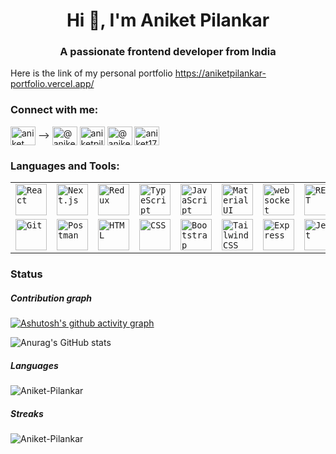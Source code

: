 <h1 align="center">Hi 👋, I'm Aniket Pilankar </h1>
<h3 align="center">A passionate frontend developer from India</h3>

<!-- - 🌱 I’m currently learning **React** -->

<!-- - 📫 How to reach me **aniketpilankar1998@gmail.com**  -->

<!-- - 📄 Know about my experiences [Resume](https://drive.google.com/file/d/1Sfe5K_UO8zkvXJdT6wJL-GwnJY4d2wuB/view?usp=sharing) -->


<!-- Here is the link of my personal portfolio https://aniketpilankar-portfolio-aniketpilankar1998-gmailcom.vercel.app/. -->
Here is the link of my personal portfolio https://aniketpilankar-portfolio.vercel.app/

<h3 align="left">Connect with me:</h3>
<p align="left">
<a href="https://www.linkedin.com/in/aniket-pilankar-534202213/" target="blank"><img align="center" src="https://raw.githubusercontent.com/rahuldkjain/github-profile-readme-generator/master/src/images/icons/Social/linked-in-alt.svg" alt="aniket pilankar" height="30" width="40" /></a> -->
<a href="https://medium.com/@aniketpilankar1998" target="blank"><img align="center" src="https://raw.githubusercontent.com/rahuldkjain/github-profile-readme-generator/master/src/images/icons/Social/medium.svg" alt="@aniketpilankar" height="30" width="40" /></a>
<a href="https://twitter.com/aniketpilankar5" target="blank"><img align="center" src="https://raw.githubusercontent.com/rahuldkjain/github-profile-readme-generator/master/src/images/icons/Social/twitter.svg" alt="aniketpilankar5" height="30" width="40" /></a>
<a href="https://www.hackerrank.com/aniketpilankar11" target="blank"><img align="center" src="https://raw.githubusercontent.com/rahuldkjain/github-profile-readme-generator/master/src/images/icons/Social/hackerrank.svg" alt="@aniketpilankar11" height="30" width="40" /></a>
<a href="https://www.leetcode.com/aniket1738" target="blank"><img align="center" src="https://raw.githubusercontent.com/rahuldkjain/github-profile-readme-generator/master/src/images/icons/Social/leet-code.svg" alt="aniket1738" height="30" width="40" /></a>
</p> 

<h3 align="left">Languages and Tools:</h3>
<div align="center">
	<table>
		<tr>
			<td><code><img width="50" src="https://user-images.githubusercontent.com/25181517/183897015-94a058a6-b86e-4e42-a37f-bf92061753e5.png" alt="React" title="React"/></code></td>
			<td><code><img width="50" src="https://github.com/marwin1991/profile-technology-icons/assets/136815194/5f8c622c-c217-4649-b0a9-7e0ee24bd704" alt="Next.js" title="Next.js"/></code></td>
			<td><code><img width="50" src="https://user-images.githubusercontent.com/25181517/187896150-cc1dcb12-d490-445c-8e4d-1275cd2388d6.png" alt="Redux" title="Redux"/></code></td>
			<td><code><img width="50" src="https://user-images.githubusercontent.com/25181517/183890598-19a0ac2d-e88a-4005-a8df-1ee36782fde1.png" alt="TypeScript" title="TypeScript"/></code></td>
			<td><code><img width="50" src="https://user-images.githubusercontent.com/25181517/117447155-6a868a00-af3d-11eb-9cfe-245df15c9f3f.png" alt="JavaScript" title="JavaScript"/></code></td>
			<td><code><img width="50" src="https://user-images.githubusercontent.com/25181517/189716630-fe6c084c-6c66-43af-aa49-64c8aea4a5c2.png" alt="Material UI" title="Material UI"/></code></td>
			<td><code><img width="50" src="https://user-images.githubusercontent.com/25181517/187070862-03888f18-2e63-4332-95fb-3ba4f2708e59.png" alt="websocket" title="websocket"/></code></td>
			<td><code><img width="50" src="https://user-images.githubusercontent.com/25181517/192107858-fe19f043-c502-4009-8c47-476fc89718ad.png" alt="REST" title="REST"/></code></td>
		</tr>
		<tr>
			<td><code><img width="50" src="https://user-images.githubusercontent.com/25181517/192108372-f71d70ac-7ae6-4c0d-8395-51d8870c2ef0.png" alt="Git" title="Git"/></code></td>
			<td><code><img width="50" src="https://user-images.githubusercontent.com/25181517/192109061-e138ca71-337c-4019-8d42-4792fdaa7128.png" alt="Postman" title="Postman"/></code></td>
			<td><code><img width="50" src="https://user-images.githubusercontent.com/25181517/192158954-f88b5814-d510-4564-b285-dff7d6400dad.png" alt="HTML" title="HTML"/></code></td>
			<td><code><img width="50" src="https://user-images.githubusercontent.com/25181517/183898674-75a4a1b1-f960-4ea9-abcb-637170a00a75.png" alt="CSS" title="CSS"/></code></td>
			<td><code><img width="50" src="https://user-images.githubusercontent.com/25181517/183898054-b3d693d4-dafb-4808-a509-bab54cf5de34.png" alt="Bootstrap" title="Bootstrap"/></code></td>
			<td><code><img width="50" src="https://user-images.githubusercontent.com/25181517/202896760-337261ed-ee92-4979-84c4-d4b829c7355d.png" alt="Tailwind CSS" title="Tailwind CSS"/></code></td>
			<td><code><img width="50" src="https://user-images.githubusercontent.com/25181517/183859966-a3462d8d-1bc7-4880-b353-e2cbed900ed6.png" alt="Express" title="Express"/></code></td>
			<td><code><img width="50" src="https://user-images.githubusercontent.com/25181517/187955005-f4ca6f1a-e727-497b-b81b-93fb9726268e.png" alt="Jest" title="Jest"/></code></td>
		</tr>
	</table>
</div>


<h3>Status</h3>

<h5>Contribution graph</h5>

[![Ashutosh's github activity graph](https://github-readme-activity-graph.vercel.app/graph?username=Aniket-Pilankar&theme=react-dark)](https://github.com/ashutosh00710/github-readme-activity-graph)

![Anurag's GitHub stats](https://github-readme-stats.vercel.app/api?username=Aniket-Pilankar&show_icons=true&theme=radical)

<h5>Languages</h5>

<p><img align="center" src="https://github-readme-stats.vercel.app/api/top-langs?username=Aniket-Pilankar&show_icons=true&locale=en&layout=compact&hide=css" alt="Aniket-Pilankar" /></p>

<h5>Streaks</h5>
<p><img align="center" src="https://github-readme-streak-stats.herokuapp.com/?user=Aniket-Pilankar&" alt="Aniket-Pilankar" /></p>
